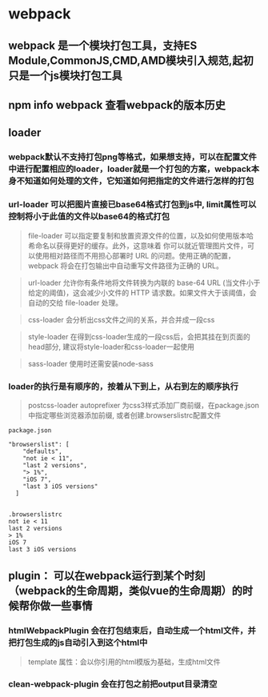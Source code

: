# webpack 

## webpack 是一个模块打包工具，支持ES Module,CommonJS,CMD,AMD模块引入规范,起初只是一个js模块打包工具

## npm info webpack 查看webpack的版本历史


## loader

### webpack默认不支持打包png等格式，如果想支持，可以在配置文件中进行配置相应的loader，loader就是一个打包的方案，webpack本身不知道如何处理的文件，它知道如何把指定的文件进行怎样的打包

### url-loader 可以把图片直接已base64格式打包到js中, limit属性可以控制将小于此值的文件以base64的格式打包


> file-loader 可以指定要复制和放置资源文件的位置，以及如何使用版本哈希命名以获得更好的缓存。此外，这意味着 你可以就近管理图片文件，可以使用相对路径而不用担心部署时 URL 的问题。使用正确的配置，webpack 将会在打包输出中自动重写文件路径为正确的 URL。

> url-loader 允许你有条件地将文件转换为内联的 base-64 URL (当文件小于给定的阈值)，这会减少小文件的 HTTP 请求数。如果文件大于该阈值，会自动的交给 file-loader 处理。
 
> css-loader 会分析出css文件之间的关系，并合并成一段css

> style-loader 在得到css-loader生成的一段css后，会把其挂在到页面的head部分, 建议将style-loader和css-loader一起使用

> sass-loader 使用时还需安装node-sass

### loader的执行是有顺序的，按着从下到上，从右到左的顺序执行

> postcss-loader autoprefixer 为css3样式添加厂商前缀，在package.json中指定哪些浏览器添加前缀, 或者创建.browserslistrc配置文件
````
package.json

"browserslist": [
    "defaults",
    "not ie < 11",
    "last 2 versions",
    "> 1%",
    "iOS 7",
    "last 3 iOS versions"
  ]


.browserslistrc
not ie < 11
last 2 versions
> 1%
iOS 7
last 3 iOS versions
````

## plugin： 可以在webpack运行到某个时刻（webpack的生命周期，类似vue的生命周期）的时候帮你做一些事情

### htmlWebpackPlugin 会在打包结束后，自动生成一个html文件，并把打包生成的js自动引入到这个html中
> template 属性：会以你引用的html模版为基础，生成html文件

### clean-webpack-plugin  会在打包之前把output目录清空